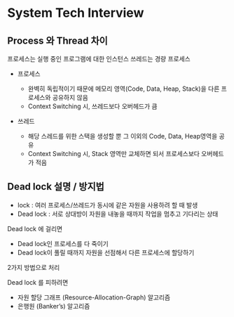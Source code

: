 # System Tech Interview

## Process 와 Thread 차이
프로세스는 실행 중인 프로그램에 대한 인스턴스
쓰레드는 경량 프로세스

- 프로세스
    - 완벽히 독립적이기 때문에 메모리 영역(Code, Data, Heap, Stack)을 다른 프로세스와 공유하지 않음
    - Context Switching 시, 쓰레드보다 오버헤드가 큼
    
- 쓰레드
    - 해당 스레드를 위한 스택을 생성할 뿐 그 이외의 Code, Data, Heap영역을 공유
    - Context Switching 시, Stack 영역만 교체하면 되서 프로세스보다 오버헤드가 적음
    
## Dead lock 설명 / 방지법

- lock : 여러 프로세스/쓰레드가 동시에 같은 자원을 사용하려 할 때 발생
- Dead lock : 서로 상대방이 자원을 내놓을 때까지 작업을 멈추고 기다리는 상태

Dead lock 에 걸리면
- Dead lock인 프로세스를 다 죽이기
- Dead lock이 풀릴 때까지 자원을 선점해서 다른 프로세스에 할당하기

2가지 방법으로 처리

Dead lock 를 피하려면
- 자원 할당 그래프 (Resource-Allocation-Graph) 알고리즘
- 은행원 (Banker’s) 알고리즘

